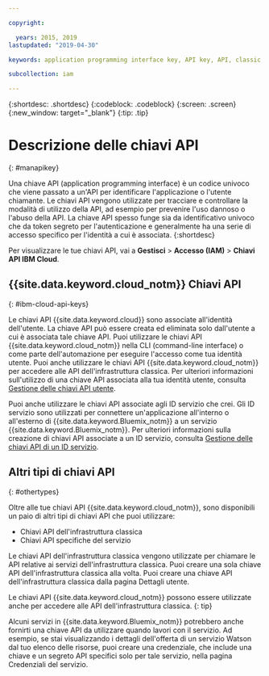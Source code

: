 ```yaml
---

copyright:

  years: 2015, 2019
lastupdated: "2019-04-30"

keywords: application programming interface key, API key, API, classic infrastructure API key, IBM Cloud API key

subcollection: iam

---
```


{:shortdesc: .shortdesc}
{:codeblock: .codeblock}
{:screen: .screen}
{:new_window: target="_blank"}
{:tip: .tip}

# Descrizione delle chiavi API
{: #manapikey}

Una chiave API (application programming interface) è un codice univoco che viene passato a un'API per identificare l'applicazione o l'utente chiamante. Le chiavi API vengono utilizzate per tracciare e controllare la modalità di utilizzo della API, ad esempio per prevenire l'uso dannoso o l'abuso della API. La chiave API spesso funge sia da identificativo univoco che da token segreto per l'autenticazione e generalmente ha una serie di accesso specifico per l'identità a cui è associata.
{:shortdesc}

Per visualizzare le tue chiavi API, vai a **Gestisci** > **Accesso (IAM)** > **Chiavi API IBM Cloud**. 

## {{site.data.keyword.cloud_notm}} Chiavi API
{: #ibm-cloud-api-keys}

Le chiavi API {{site.data.keyword.cloud}} sono associate all'identità dell'utente. La chiave API può essere creata ed eliminata solo dall'utente a cui è associata tale chiave API. Puoi utilizzare le chiavi API {{site.data.keyword.cloud_notm}} nella CLI (command-line interface) o come parte dell'automazione per eseguire l'accesso come tua identità utente. Puoi anche utilizzare le chiavi API {{site.data.keyword.cloud_notm}} per accedere alle API dell'infrastruttura classica. Per ulteriori informazioni sull'utilizzo di una chiave API associata alla tua identità utente, consulta [Gestione delle chiavi API utente](/docs/iam?topic=iam-userapikey#userapikey).

Puoi anche utilizzare le chiavi API associate agli ID servizio che crei. Gli ID servizio sono utilizzati per connettere un'applicazione all'interno o all'esterno di {{site.data.keyword.Bluemix_notm}} a un servizio {{site.data.keyword.Bluemix_notm}}. Per ulteriori informazioni sulla creazione di chiavi API associate a un ID servizio, consulta [Gestione delle chiavi API di un ID servizio](/docs/iam?topic=iam-serviceidapikeys#serviceidapikeys).

## Altri tipi di chiavi API
{: #othertypes}

Oltre alle tue chiavi API {{site.data.keyword.cloud_notm}}, sono disponibili un paio di altri tipi di chiavi API che puoi utilizzare:

* Chiavi API dell'infrastruttura classica
* Chiavi API specifiche del servizio

Le chiavi API dell'infrastruttura classica vengono utilizzate per chiamare le API relative ai servizi dell'infrastruttura classica. Puoi creare una sola chiave API dell'infrastruttura classica alla volta. Puoi creare una chiave API dell'infrastruttura classica dalla pagina Dettagli utente.

Le chiavi API {{site.data.keyword.cloud_notm}} possono essere utilizzate anche per accedere alle API dell'infrastruttura classica.
{: tip}

Alcuni servizi in {{site.data.keyword.Bluemix_notm}} potrebbero anche fornirti una chiave API da utilizzare quando lavori con il servizio. Ad esempio, se stai visualizzando i dettagli dell'offerta di un servizio Watson dal tuo elenco delle risorse, puoi creare una credenziale, che include una chiave e un segreto API specifici solo per tale servizio, nella pagina Credenziali del servizio.
